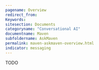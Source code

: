 ```yaml
---
pagename: Overview
redirect_from:
Keywords:
sitesection: Documents
categoryname: "Conversational AI"
documentname: Maven
subfoldername: AskMaven
permalink: maven-askmaven-overview.html
indicator: messaging
---
```


TODO